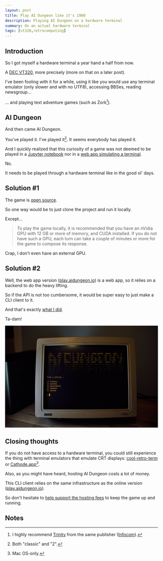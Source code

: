 ```yaml
---
layout: post
title: Play AI Dungeon like it's 1980
description: Playing AI Dungeon on a hardware terminal
summary: On an actual hardware terminal
tags: [vt320,retrocomputing]
---
```



## Introduction

So I got myself a hardware terminal a year hand a half from now.

A [DEC VT320](https://terminals-wiki.org/wiki/index.php/DEC_VT320), more precisely (more on that on a later post).

I've been fooling with it for a while, using it like you would use any terminal emulator (only slower and with no UTF8), accessing BBSes, reading newsgroup...

... and playing text adventure games (such as Zork[^1]).


## AI Dungeon

And then came AI Dungeon.

You've played it. I've played it[^2]. It seems everybody has played it.

And I quickly realized that this curiosity of a game was not deemed to be played in a [Jupyter notebook](https://colab.research.google.com/github/nickwalton/AIDungeon/blob/master/AIDungeon_2.ipynb) nor in a [web app simulating a terminal](https://play.aidungeon.io/).

No.

It needs to be played through a hardware terminal like in the good ol' days.


## Solution #1

The game is [open source](https://github.com/AIDungeon/AIDungeon).

So one way would be to just clone the project and run it locally.

Except...

>To play the game locally, it is recommended that you have an nVidia GPU with 12 GB or more of memory, and CUDA installed. If you do not have such a GPU, each turn can take a couple of minutes or more for the game to compose its response.

Crap, I don't even have an external GPU.


## Solution #2

Well, the web app version ([play.aidungeon.io](https://play.aidungeon.io/)) is a web app, so it relies on a backend to do the heavy lifting.

So if the API is not too cumbersome, it would be super easy to just make a CLI client to it.

And that's exactly [what I did](https://github.com/Eigenbahn/ai-dungeon-cli).

Ta-dam!

![emacs could be anything](/assets/img/ai-dungeon-vt320.jpg)


## Closing thoughts

If you do not have access to a hardware terminal, you could still experience the thing with terminal emulators that emulate CRT displays: [cool-retro-term](https://github.com/Swordfish90/cool-retro-term) or [Cathode.app](https://apps.apple.com/us/app/cathode/id499233976?mt=12)[^3].

Also, as you might have heard, hosting AI Dungeon costs a lot of money.

This CLI client relies on the same infrastructure as the online version ([play.aidungeon.io](https://play.aidungeon.io/)).

So don't hesitate to [help support the hosting fees](https://aidungeon.io/) to keep the game up and running.


## Notes

[^1]: I highly recommend [Trinity](https://ifdb.tads.org/viewgame?id=j18kjz80hxjtyayw) from the same publisher ([Infocom](https://en.wikipedia.org/wiki/Infocom)).
[^2]: Both "classic" and "2".
[^3]: Mac OS-only.

